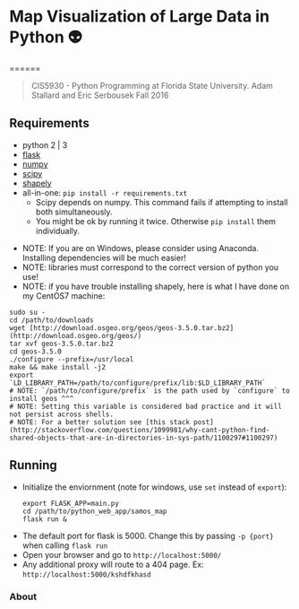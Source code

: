# Map Visualization of Large Data in Python :alien:
======

> CIS5930 - Python Programming at Florida State University.
> Adam Stallard and Eric Serbousek
> Fall 2016


## Requirements
- python 2 | 3
- [flask](http://flask.pocoo.org/)
- [numpy](http://www.numpy.org/)
- [scipy](https://www.scipy.org/install.html)
- [shapely](https://pypi.python.org/pypi/Shapely/)
- all-in-one: ```pip install -r requirements.txt```
  * Scipy depends on numpy. This command fails if attempting to install both simultaneously.
  * You might be ok by running it twice. Otherwise `pip install` them individually.
* NOTE: If you are on Windows, please consider using Anaconda. Installing dependencies will be much easier!
* NOTE: libraries must correspond to the correct version of python you use!
* NOTE: if you have trouble installing shapely, here is what I have done on my CentOS7 machine:

```shell
sudo su -  
cd /path/to/downloads  
wget [http://download.osgeo.org/geos/geos-3.5.0.tar.bz2](http://download.osgeo.org/geos/)  
tar xvf geos-3.5.0.tar.bz2  
cd geos-3.5.0  
./configure --prefix=/usr/local  
make && make install -j2  
export `LD_LIBRARY_PATH=/path/to/configure/prefix/lib:$LD_LIBRARY_PATH`  
# NOTE: `/path/to/configure/prefix` is the path used by `configure` to install geos ^^^  
# NOTE: Setting this variable is considered bad practice and it will not persist across shells.  
# NOTE: For a better solution see [this stack post](http://stackoverflow.com/questions/1099981/why-cant-python-find-shared-objects-that-are-in-directories-in-sys-path/1100297#1100297)
```


## Running
* Initialize the enviornment (note for windows, use `set` instead of `export`):
    ```shell
    export FLASK_APP=main.py  
    cd /path/to/python_web_app/samos_map  
    flask run &
    ```
* The default port for flask is 5000. Change this by passing `-p {port}` when calling `flask run` 
* Open your browser and go to `http://localhost:5000/`
* Any additional proxy will route to a 404 page. Ex: `http://localhost:5000/kshdfkhasd`

### About
